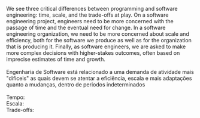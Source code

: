 We see three critical differences between programming and software engineering: time, scale, and the trade-offs at play. On a software engineering project, engineers need to be more concerned with the passage of time and the eventual need for change. In a software engineering organization, we need to be more concerned about scale and efficiency, both for the software we produce as well as for the organization that is producing it. Finally, as software engineers, we are asked to make more complex decisions with higher-stakes outcomes, often based on imprecise estimates of time and growth.
<br>
<br>
Engenharia de Software está relacionado a uma demanda de atividade mais "dificeis" as quais devem se atentar a eficiência, escala e mais adaptações quanto a mudanças, dentro de periodos indeterminados
<br>
<br>
Tempo:
<br>
Escala:
<br>
Trade-offs: 
